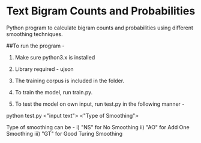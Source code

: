 # Text Bigram Counts and Probabilities
 Python program to calculate bigram counts and probabilities using different smoothing techniques.

##To run the program - 
1. Make sure python3.x is installed

2. Library required - ujson

3. The training corpus is included in the folder.

4. To train the model, run train.py.

5. To test the model on own input, run test.py in the following manner - 
  
  python test.py <"input text"> <"Type of Smoothing">

  Type of smoothing can be - 
  i) "NS" for No Smoothing
  ii) "AO" for Add One Smoothing
  iii) "GT" for Good Turing Smoothing